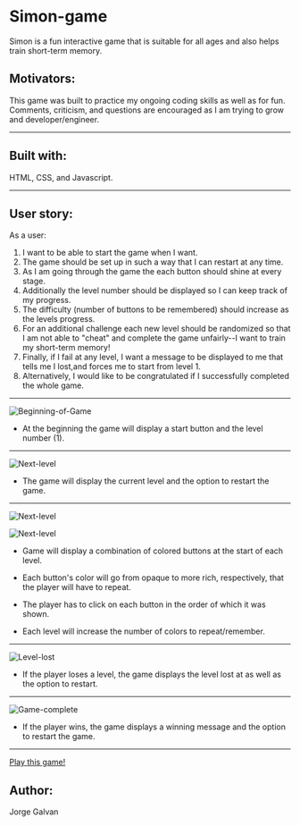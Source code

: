 # Simon-game

Simon is a fun interactive game that is suitable for all ages and also helps train short-term memory. 

## Motivators:
This game was built to practice my ongoing coding skills as well as for fun. Comments, criticism, and questions are encouraged as I am trying to grow and developer/engineer.
___________________________________________________

## Built with:
HTML, CSS, and Javascript.

___________________________________________________

## User story:
As a user:

1. I want to be able to start the game when I want. 
2. The game should be set up in such a way that I can restart at any time. 
3. As I am going through the game the each button should shine at every stage. 
4. Additionally the level number should be displayed so I can keep track of my progress. 
5. The difficulty (number of buttons to be remembered) should increase as the levels progress. 
6. For an additional challenge each new level should be randomized so that I am not able to "cheat" and complete the game unfairly--I want to train my short-term memory! 
7. Finally, if I fail at any level, I want a message to be displayed to me that tells me I lost,and forces me to start from level 1. 
8. Alternatively, I would like to be congratulated if I successfully completed the whole game. 

___________________________________________________

![Beginning-of-Game](https://i.imgur.com/LHcM4wU.png)

* At the beginning the game will display a start button and the level number (1).

___________________________________________________

![Next-level](https://i.imgur.com/fYIgyY5.png)

* The game will display the current level and the option to restart the game. 

___________________________________________________

![Next-level](https://i.imgur.com/3mM21FX.png)


![Next-level](https://i.imgur.com/G6u0jvo.png)

* Game will display a combination of colored buttons at the start of each level.

* Each button's color will go from opaque to more rich, respectively, that the player will have to repeat. 

* The player has to click on each button in the order of which it was shown.

* Each level will increase the number of colors to repeat/remember.

___________________________________________________

![Level-lost](https://i.imgur.com/cg8p9oq.png)

* If the player loses a level, the game displays the level lost at as well as the option to restart.

___________________________________________________

![Game-complete](https://i.imgur.com/rUWo3z3.png)

* If the player wins, the game displays a winning message and the option to restart the game.

___________________________________________________

[Play this game!](https://jorgelgresendiz.github.io/Simon-game/)

## Author:
Jorge Galvan




